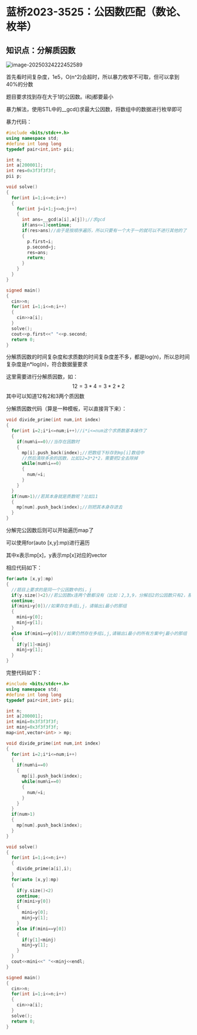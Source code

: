 # 蓝桥2023-3525：公因数匹配（数论、枚举）

## 知识点：分解质因数

![image-20250324222452589](C:\Users\zzsky\AppData\Roaming\Typora\typora-user-images\image-20250324222452589.png)

首先看时间复杂度，1e5，O(n^2)会超时，所以暴力枚举不可取，但可以拿到40%的分数

题目要求找到存在大于1的公因数。i和j都要最小

暴力解法，使用STL中的__gcd()求最大公因数，将数组中的数据进行枚举即可

暴力代码：

```c++
#include <bits/stdc++.h>
using namespace std;
#define int long long
typedef pair<int,int> pii;

int n;
int a[200001];
int res=0x3f3f3f3f;
pii p;

void solve()
{
  for(int i=1;i<=n;i++)
  {
    for(int j=i+1;j<=n;j++)
    {
      int ans=__gcd(a[i],a[j]);//求gcd
      if(ans<=1)continue;
      if(res>ans)//由于是按顺序遍历，所以只要有一个大于一的就可以不进行其他的了
      {
        p.first=i;
        p.second=j;
        res=ans;
        return;
      }
    }
  }
}

signed main()
{
  cin>>n;
  for(int i=1;i<=n;i++)
  {
    cin>>a[i];
  }
  solve();
  cout<<p.first<<" "<<p.second;
  return 0;
}
```



分解质因数的时间复杂度和求质数的时间复杂度差不多，都是log(n)，所以总时间复杂度是n*log(n)，符合数据量要求

这里需要进行分解质因数，如：
$$
12=3*4=3*2*2
$$
其中可以知道12有2和3两个质因数

分解质因数代码（算是一种模板，可以直接背下来）：

```c++
void divide_prime(int num,int index)
{
  for(int i=2;i*i<=num;i++)//i*i<=num这个求质数基本操作了
  {
    if(num%i==0)//当存在因数时
    {
      mp[i].push_back(index);//把数组下标存到mp[i]数组中
      //然后清除多余的因数，比如12=3*2*2，需要把2全去除掉
      while(num%i==0)
      {
        num/=i;
      }
    }
  }
  if(num>1)//若其本身就是质数呢？比如11
  {
    mp[num].push_back(index);//则把其本身存进去
  }
}
```

分解完公因数后则可以开始遍历map了

可以使用for(auto [x,y]:mp)进行遍历

其中x表示mp[x]，y表示mp[x]对应的vector

相应代码如下：

```c++
for(auto [x,y]:mp)
{
  //题目上要求的是同一个公因数中的i，j
  if(y.size()<2)//若公因数x连两个数都没有（比如：2,3,9，分解后2的公因数只有2，那么肯定不算）
  continue;
  if(mini>y[0])//如果存在多组i,j，请输出i最小的那组
  {
    mini=y[0];
    minj=y[1];
  }
  else if(mini==y[0])//如果仍然存在多组i,j,请输出i最小的所有方案中j最小的那组
  {
    if(y[1]<minj)
    minj=y[1];
  }
}
```



完整代码如下：

```c++
#include <bits/stdc++.h>
using namespace std;
#define int long long
typedef pair<int,int> pii;

int n;
int a[200001];
int mini=0x3f3f3f3f;
int minj=0x3f3f3f3f;
map<int,vector<int> > mp;

void divide_prime(int num,int index)
{
  for(int i=2;i*i<=num;i++)
  {
    if(num%i==0)
    {
      mp[i].push_back(index);
      while(num%i==0)
      {
        num/=i;
      }      
    }
  }
  if(num>1)
  {
    mp[num].push_back(index);
  }
}

void solve()
{
  for(int i=1;i<=n;i++)
  {
    divide_prime(a[i],i);
  }
  for(auto [x,y]:mp)
  {
    if(y.size()<2)
    continue;
    if(mini>y[0])
    {
      mini=y[0];
      minj=y[1];
    }
    else if(mini==y[0])
    {
      if(y[1]<minj)
      minj=y[1];
    }
  }
  cout<<mini<<" "<<minj<<endl;
}

signed main()
{
  cin>>n;
  for(int i=1;i<=n;i++)
  {
    cin>>a[i];
  }
  solve();
  return 0;
}
```

